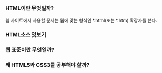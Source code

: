 ### HTML이란 무엇일까?

웹 사이트에서 사용할 문서는 웹에 맞는 형식인 \*.html\(또는 \*.htm\) 확장자를 쓴다.

### HTML소스 엿보기

### 웹 표준이란 무엇일까?

### 왜 HTML5와 CSS3를 공부해야 할까?



